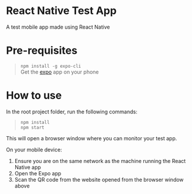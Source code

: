 # React Native Test App
A test mobile app made using React Native


# Pre-requisites
> `npm install -g expo-cli` <br>
> Get the [expo](https://expo.io/) app on your phone

# How to use
In the root project folder, run the following commands:

> `npm install`<br>
> `npm start`

This will open a browser window where you can monitor your test app.

On your mobile device:
1. Ensure you are on the same network as the machine running the React Native app
2. Open the Expo app
3. Scan the QR code from the website opened from the browser window above
